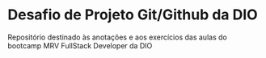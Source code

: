 # Desafio de Projeto Git/Github da DIO
Repositório destinado às anotações e aos exercícios das aulas do bootcamp MRV FullStack Developer da DIO
